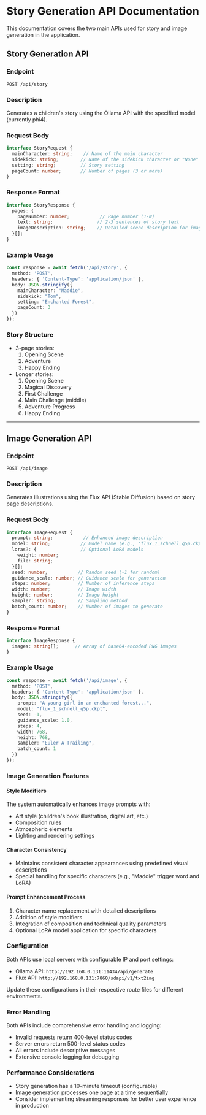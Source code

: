 # Story Generation API Documentation

This documentation covers the two main APIs used for story and image generation in the application.

## Story Generation API

### Endpoint
```
POST /api/story
```

### Description
Generates a children's story using the Ollama API with the specified model (currently phi4).

### Request Body
```typescript
interface StoryRequest {
  mainCharacter: string;    // Name of the main character
  sidekick: string;        // Name of the sidekick character or "None"
  setting: string;         // Story setting
  pageCount: number;       // Number of pages (3 or more)
}
```

### Response Format
```typescript
interface StoryResponse {
  pages: {
    pageNumber: number;           // Page number (1-N)
    text: string;                // 2-3 sentences of story text
    imageDescription: string;    // Detailed scene description for image generation
  }[];
}
```

### Example Usage
```typescript
const response = await fetch('/api/story', {
  method: 'POST',
  headers: { 'Content-Type': 'application/json' },
  body: JSON.stringify({
    mainCharacter: "Maddie",
    sidekick: "Tom",
    setting: "Enchanted Forest",
    pageCount: 3
  })
});
```

### Story Structure
- 3-page stories:
  1. Opening Scene
  2. Adventure
  3. Happy Ending
- Longer stories:
  1. Opening Scene
  2. Magical Discovery
  3. First Challenge
  4. Main Challenge (middle)
  5. Adventure Progress
  6. Happy Ending

---

## Image Generation API

### Endpoint
```
POST /api/image
```

### Description
Generates illustrations using the Flux API (Stable Diffusion) based on story page descriptions.

### Request Body
```typescript
interface ImageRequest {
  prompt: string;           // Enhanced image description
  model: string;           // Model name (e.g., 'flux_1_schnell_q5p.ckpt')
  loras?: {                // Optional LoRA models
    weight: number;
    file: string;
  }[];
  seed: number;           // Random seed (-1 for random)
  guidance_scale: number; // Guidance scale for generation
  steps: number;          // Number of inference steps
  width: number;          // Image width
  height: number;         // Image height
  sampler: string;        // Sampling method
  batch_count: number;    // Number of images to generate
}
```

### Response Format
```typescript
interface ImageResponse {
  images: string[];      // Array of base64-encoded PNG images
}
```

### Example Usage
```typescript
const response = await fetch('/api/image', {
  method: 'POST',
  headers: { 'Content-Type': 'application/json' },
  body: JSON.stringify({
    prompt: "A young girl in an enchanted forest...",
    model: "flux_1_schnell_q5p.ckpt",
    seed: -1,
    guidance_scale: 1.0,
    steps: 4,
    width: 768,
    height: 768,
    sampler: "Euler A Trailing",
    batch_count: 1
  })
});
```

### Image Generation Features

#### Style Modifiers
The system automatically enhances image prompts with:
- Art style (children's book illustration, digital art, etc.)
- Composition rules
- Atmospheric elements
- Lighting and rendering settings

#### Character Consistency
- Maintains consistent character appearances using predefined visual descriptions
- Special handling for specific characters (e.g., "Maddie" trigger word and LoRA)

#### Prompt Enhancement Process
1. Character name replacement with detailed descriptions
2. Addition of style modifiers
3. Integration of composition and technical quality parameters
4. Optional LoRA model application for specific characters

### Configuration

Both APIs use local servers with configurable IP and port settings:

- Ollama API: `http://192.168.0.131:11434/api/generate`
- Flux API: `http://192.168.0.131:7860/sdapi/v1/txt2img`

Update these configurations in their respective route files for different environments.

### Error Handling

Both APIs include comprehensive error handling and logging:
- Invalid requests return 400-level status codes
- Server errors return 500-level status codes
- All errors include descriptive messages
- Extensive console logging for debugging

### Performance Considerations

- Story generation has a 10-minute timeout (configurable)
- Image generation processes one page at a time sequentially
- Consider implementing streaming responses for better user experience in production

``` 